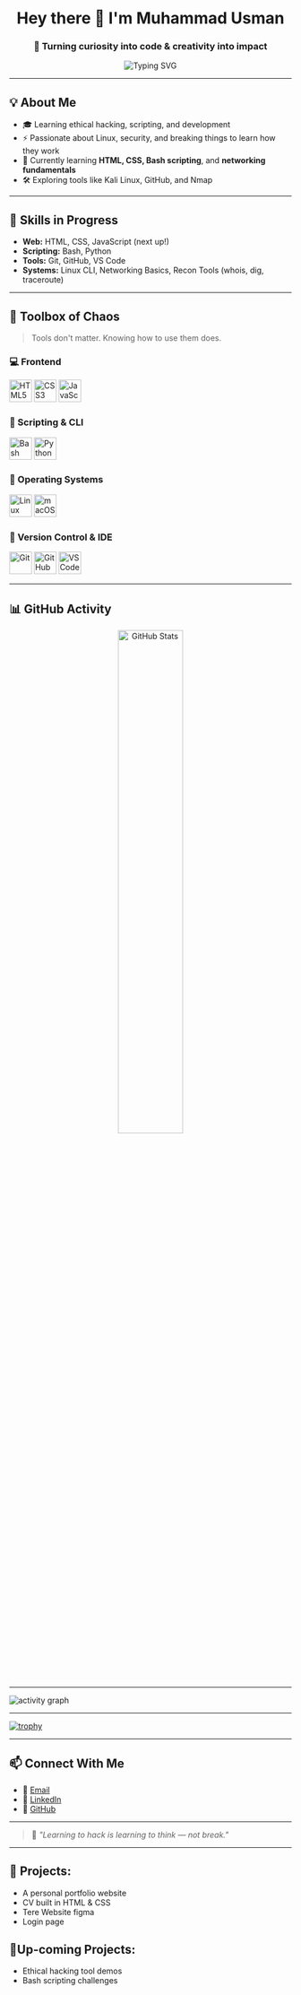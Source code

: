 <h1 align="center">Hey there 👋 I'm Muhammad Usman</h1>
<h3 align="center">🧠 Turning curiosity into code & creativity into impact</h3>

<p align="center">
  <img src="https://readme-typing-svg.demolab.com?font=Fira+Code&size=22&duration=2500&pause=1200&center=true&vCenter=true&width=550&height=45&lines=Welcome+to+my+GitHub!;Future+Cybersecurity+Expert+in+training.;Building+projects,+breaking+limits." alt="Typing SVG" />
</p>

---

## 💡 About Me

- 🎓 Learning ethical hacking, scripting, and development  
- ⚡ Passionate about Linux, security, and breaking things to learn how they work  
- 🔭 Currently learning **HTML, CSS, Bash scripting**, and **networking fundamentals**  
- 🛠️ Exploring tools like Kali Linux, GitHub, and Nmap  

---

## 🧠 Skills in Progress

- **Web:** HTML, CSS, JavaScript (next up!)  
- **Scripting:** Bash, Python  
- **Tools:** Git, GitHub, VS Code  
- **Systems:** Linux CLI, Networking Basics, Recon Tools (whois, dig, traceroute)  

---

## 🧰 Toolbox of Chaos

> Tools don't matter. Knowing how to use them does.

### 💻 Frontend
<p>
  <img src="https://cdn.jsdelivr.net/gh/devicons/devicon/icons/html5/html5-original.svg" height="40" alt="HTML5" />
  <img src="https://cdn.jsdelivr.net/gh/devicons/devicon/icons/css3/css3-original.svg" height="40" alt="CSS3" />
  <img src="https://cdn.jsdelivr.net/gh/devicons/devicon/icons/javascript/javascript-original.svg" height="40" alt="JavaScript" />
</p>

### 🐚 Scripting & CLI
<p>
  <img src="https://cdn.jsdelivr.net/gh/devicons/devicon/icons/bash/bash-original.svg" height="40" alt="Bash" />
  <img src="https://cdn.jsdelivr.net/gh/devicons/devicon/icons/python/python-original.svg" height="40" alt="Python" />
</p>

### 🐧 Operating Systems
<p>
  <img src="https://cdn.jsdelivr.net/gh/devicons/devicon/icons/linux/linux-original.svg" height="40" alt="Linux" />


 <img src="https://img.icons8.com/ios-filled/50/000000/mac-os.png" alt="macOS icon" width="40"/>
</p>


### 🔗 Version Control & IDE
<p>
  <img src="https://cdn.jsdelivr.net/gh/devicons/devicon/icons/git/git-original.svg" height="40" alt="Git" />
  <img src="https://cdn.jsdelivr.net/gh/devicons/devicon/icons/github/github-original.svg" height="40" alt="GitHub" />
  <img src="https://cdn.jsdelivr.net/gh/devicons/devicon/icons/vscode/vscode-original.svg" height="40" alt="VS Code" />
</p>

---

## 📊 GitHub Activity

<p align="center">
  <img src="https://github-readme-stats.vercel.app/api?username=codedotusman&show_icons=true&theme=tokyonight&hide_border=true&hide_title=true" width="48%" alt="GitHub Stats" />

---

<img src="https://github-readme-activity-graph.vercel.app/graph?username=codedotusman&theme=tokyo-night" alt="activity graph"/>

---

[![trophy](https://github-profile-trophy.vercel.app/?username=codedotusman&theme=tokyonight)](https://github.com/codedotusman)

---

## 📫 Connect With Me

- 📧 [Email](muhamusman47@outlook.com)  
- 🔗 [LinkedIn](https://www.linkedin.com/in/muhammad-usman🇵🇸-10a251280)  
- 🐙 [GitHub](https://github.com/codedotusman)  

---

> 💬 *"Learning to hack is learning to think — not break."*   

---

## 🔭 Projects:

- A personal portfolio website    
- CV built in HTML & CSS
- Tere Website figma
- Login page
  
## 💭Up-coming Projects: 

- Ethical hacking tool demos
- Bash scripting challenges  
